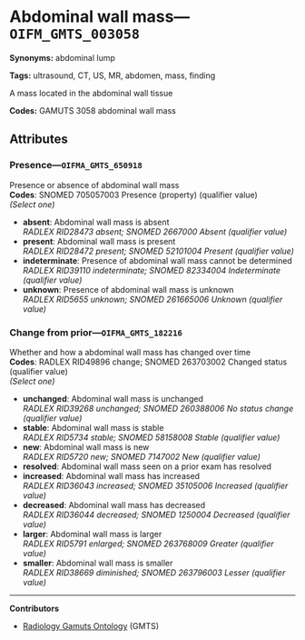 # Abdominal wall mass—`OIFM_GMTS_003058`

**Synonyms:** abdominal lump

**Tags:** ultrasound, CT, US, MR, abdomen, mass, finding

A mass located in the abdominal wall tissue

**Codes:** GAMUTS 3058 abdominal wall mass

## Attributes

### Presence—`OIFMA_GMTS_650918`

Presence or absence of abdominal wall mass  
**Codes**: SNOMED 705057003 Presence (property) (qualifier value)  
*(Select one)*

- **absent**: Abdominal wall mass is absent  
_RADLEX RID28473 absent; SNOMED 2667000 Absent (qualifier value)_
- **present**: Abdominal wall mass is present  
_RADLEX RID28472 present; SNOMED 52101004 Present (qualifier value)_
- **indeterminate**: Presence of abdominal wall mass cannot be determined  
_RADLEX RID39110 indeterminate; SNOMED 82334004 Indeterminate (qualifier value)_
- **unknown**: Presence of abdominal wall mass is unknown  
_RADLEX RID5655 unknown; SNOMED 261665006 Unknown (qualifier value)_

### Change from prior—`OIFMA_GMTS_182216`

Whether and how a abdominal wall mass has changed over time  
**Codes**: RADLEX RID49896 change; SNOMED 263703002 Changed status (qualifier value)  
*(Select one)*

- **unchanged**: Abdominal wall mass is unchanged  
_RADLEX RID39268 unchanged; SNOMED 260388006 No status change (qualifier value)_
- **stable**: Abdominal wall mass is stable  
_RADLEX RID5734 stable; SNOMED 58158008 Stable (qualifier value)_
- **new**: Abdominal wall mass is new  
_RADLEX RID5720 new; SNOMED 7147002 New (qualifier value)_
- **resolved**: Abdominal wall mass seen on a prior exam has resolved  
- **increased**: Abdominal wall mass has increased  
_RADLEX RID36043 increased; SNOMED 35105006 Increased (qualifier value)_
- **decreased**: Abdominal wall mass has decreased  
_RADLEX RID36044 decreased; SNOMED 1250004 Decreased (qualifier value)_
- **larger**: Abdominal wall mass is larger  
_RADLEX RID5791 enlarged; SNOMED 263768009 Greater (qualifier value)_
- **smaller**: Abdominal wall mass is smaller  
_RADLEX RID38669 diminished; SNOMED 263796003 Lesser (qualifier value)_

---

**Contributors**

- [Radiology Gamuts Ontology](https://gamuts.net/) (GMTS)